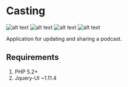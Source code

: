 # Casting
![alt text](https://img.shields.io/badge/CodeIgniter%20Ver.-2.1.2-blue.svg?style=flat "CodeIgniter Ver. 2.1.2")
![alt text](https://img.shields.io/badge/Twitter%20Bootstrap%20Ver.-3.2.0-blue.svg?style=flat "Twitter Bootstrap Ver. 3.2.0")
![alt text](https://img.shields.io/badge/Composer%20Support-True-green.svg?style=flat "Composer Support")
![alt text](https://img.shields.io/badge/Bower%20Support-True-green.svg?style=flat "Bower Support")

Application for updating and sharing a podcast.

## Requirements

1. PHP 5.2+
2. Jquery-UI ~1.11.4

## 